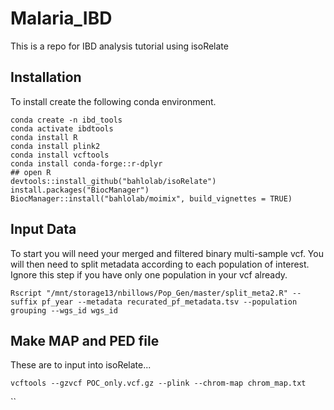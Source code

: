# Malaria_IBD
This is a repo for IBD analysis tutorial using isoRelate

## Installation
To install create the following conda environment. 
```
conda create -n ibd_tools
conda activate ibdtools
conda install R
conda install plink2
conda install vcftools
conda install conda-forge::r-dplyr
## open R
devtools::install_github("bahlolab/isoRelate")
install.packages("BiocManager")
BiocManager::install("bahlolab/moimix", build_vignettes = TRUE)

```
## Input Data
To start you will need your merged and filtered binary multi-sample vcf. You will then need to split metadata according to each population of interest. Ignore this step if you have only one population in your vcf already. 
```
Rscript "/mnt/storage13/nbillows/Pop_Gen/master/split_meta2.R" --suffix pf_year --metadata recurated_pf_metadata.tsv --population grouping --wgs_id wgs_id
```

## Make MAP and PED file
These are to input into isoRelate...
```
vcftools --gzvcf POC_only.vcf.gz --plink --chrom-map chrom_map.txt
```
``
